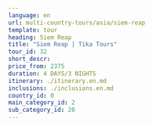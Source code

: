 ```yaml
---
language: en
url: multi-country-tours/asia/siem-reap
template: tour
heading: Siem Reap
title: "Siem Reap | Tika Tours"
tour_id: 32
short_descr: 
price_from: 2375
duration: 4 DAYS/3 NIGHTS
itinerary: ./itinerary.en.md
inclusions: ./inclusions.en.md
country_id: 0
main_category_id: 2
sub_category_id: 20
---
```

